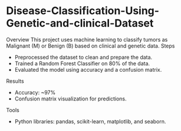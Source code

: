 # Disease-Classification-Using-Genetic-and-clinical-Dataset
Overview
This project uses machine learning to classify tumors as Malignant (M) or Benign (B) based on clinical and genetic data.
Steps
- Preprocessed the dataset to clean and prepare the data.
- Trained a Random Forest Classifier on 80% of the data.
- Evaluated the model using accuracy and a confusion matrix.

Results
- Accuracy: ~97%
- Confusion matrix visualization for predictions.

Tools
- Python libraries: pandas, scikit-learn, matplotlib, and seaborn.



